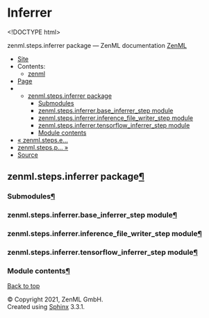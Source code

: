 # Inferrer

&lt;!DOCTYPE html&gt;

zenml.steps.inferrer package — ZenML documentation  [ZenML](https://github.com/zenml-io/zenml/tree/2b2ef42152bc47c393e786e6d22bc48c6db84316/docs/sphinx_docs/_build/html/index.html)

*  [Site](https://github.com/zenml-io/zenml/tree/2b2ef42152bc47c393e786e6d22bc48c6db84316/docs/sphinx_docs/_build/html/index.html)
  * Contents:
    * [zenml](https://github.com/zenml-io/zenml/tree/2b2ef42152bc47c393e786e6d22bc48c6db84316/docs/sphinx_docs/_build/html/modules.html)
*  [Page](zenml.steps.inferrer.md)
  * * [zenml.steps.inferrer package](zenml.steps.inferrer.md)
      * [Submodules](zenml.steps.inferrer.md#submodules)
      * [zenml.steps.inferrer.base\_inferrer\_step module](zenml.steps.inferrer.md#zenml-steps-inferrer-base-inferrer-step-module)
      * [zenml.steps.inferrer.inference\_file\_writer\_step module](zenml.steps.inferrer.md#zenml-steps-inferrer-inference-file-writer-step-module)
      * [zenml.steps.inferrer.tensorflow\_inferrer\_step module](zenml.steps.inferrer.md#zenml-steps-inferrer-tensorflow-inferrer-step-module)
      * [Module contents](zenml.steps.inferrer.md#module-contents)
* [ « zenml.steps.e...](https://github.com/zenml-io/zenml/tree/2b2ef42152bc47c393e786e6d22bc48c6db84316/docs/sphinx_docs/_build/html/zenml.steps.evaluator.html)
* [ zenml.steps.p... »](zenml.steps.preprocesser/)
*  [Source](https://github.com/zenml-io/zenml/tree/2b2ef42152bc47c393e786e6d22bc48c6db84316/docs/sphinx_docs/_build/html/_sources/zenml.steps.inferrer.rst.txt)

## zenml.steps.inferrer package[¶](zenml.steps.inferrer.md#zenml-steps-inferrer-package)

### Submodules[¶](zenml.steps.inferrer.md#submodules)

### zenml.steps.inferrer.base\_inferrer\_step module[¶](zenml.steps.inferrer.md#zenml-steps-inferrer-base-inferrer-step-module)

### zenml.steps.inferrer.inference\_file\_writer\_step module[¶](zenml.steps.inferrer.md#zenml-steps-inferrer-inference-file-writer-step-module)

### zenml.steps.inferrer.tensorflow\_inferrer\_step module[¶](zenml.steps.inferrer.md#zenml-steps-inferrer-tensorflow-inferrer-step-module)

### Module contents[¶](zenml.steps.inferrer.md#module-contents)

 [Back to top](zenml.steps.inferrer.md)

 © Copyright 2021, ZenML GmbH.  
 Created using [Sphinx](http://sphinx-doc.org/) 3.3.1.  


